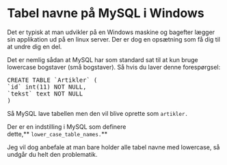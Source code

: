 # Tabel navne på MySQL i Windows
Det er typisk at man udvikler på en Windows maskine og bagefter lægger sin applikation ud på en linux server. Der er dog en opsætning som få dig til at undre dig en del.

Det er nemlig sådan at MySQL har som standard sat til at kun bruge lowercase bogstaver (små bogstaver). Så hvis du laver denne forespørgsel:
<pre  lang="SQL">CREATE TABLE `Artikler` (
`id` int(11) NOT NULL,
`tekst` text NOT NULL
)</pre>
Så MySQL lave tabellen men den vil blive oprette som `artikler.`

Der er en indstilling i MySQL som definere dette,** `lower_case_table_names.`**

Jeg vil dog anbefale at man bare holder alle tabel navne med lowercase, så undgår du helt den problematik.
